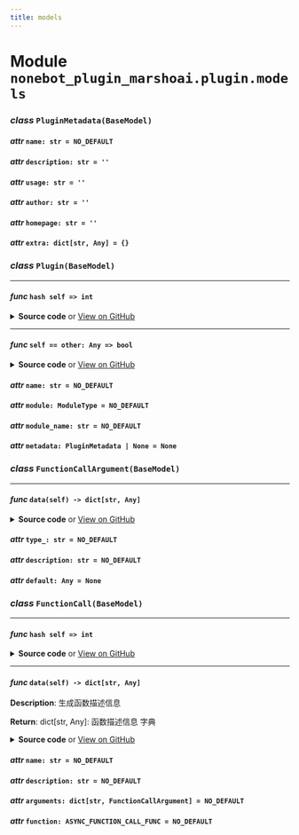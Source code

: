 ```yaml
---
title: models
---
```

# **Module** `nonebot_plugin_marshoai.plugin.models`

### ***class*** `PluginMetadata(BaseModel)`
#### ***attr*** `name: str = NO_DEFAULT`

#### ***attr*** `description: str = ''`

#### ***attr*** `usage: str = ''`

#### ***attr*** `author: str = ''`

#### ***attr*** `homepage: str = ''`

#### ***attr*** `extra: dict[str, Any] = {}`

### ***class*** `Plugin(BaseModel)`
---
#### ***func*** `hash self => int`


<details>
<summary> <b>Source code</b> or <a href='https://github.com/LiteyukiStudio/nonebot-plugin-marshoai/tree/main/nonebot_plugin_marshoai/plugin/models.py#L67' target='_blank'>View on GitHub</a></summary>

```python
def __hash__(self) -> int:
    return hash(self.name)
```
</details>

---
#### ***func*** `self == other: Any => bool`


<details>
<summary> <b>Source code</b> or <a href='https://github.com/LiteyukiStudio/nonebot-plugin-marshoai/tree/main/nonebot_plugin_marshoai/plugin/models.py#L70' target='_blank'>View on GitHub</a></summary>

```python
def __eq__(self, other: Any) -> bool:
    return self.name == other.name
```
</details>

#### ***attr*** `name: str = NO_DEFAULT`

#### ***attr*** `module: ModuleType = NO_DEFAULT`

#### ***attr*** `module_name: str = NO_DEFAULT`

#### ***attr*** `metadata: PluginMetadata | None = None`

### ***class*** `FunctionCallArgument(BaseModel)`
---
#### ***func*** `data(self) -> dict[str, Any]`


<details>
<summary> <b>Source code</b> or <a href='https://github.com/LiteyukiStudio/nonebot-plugin-marshoai/tree/main/nonebot_plugin_marshoai/plugin/models.py#L95' target='_blank'>View on GitHub</a></summary>

```python
def data(self) -> dict[str, Any]:
    return {'type': self.type_, 'description': self.description}
```
</details>

#### ***attr*** `type_: str = NO_DEFAULT`

#### ***attr*** `description: str = NO_DEFAULT`

#### ***attr*** `default: Any = None`

### ***class*** `FunctionCall(BaseModel)`
---
#### ***func*** `hash self => int`


<details>
<summary> <b>Source code</b> or <a href='https://github.com/LiteyukiStudio/nonebot-plugin-marshoai/tree/main/nonebot_plugin_marshoai/plugin/models.py#L123' target='_blank'>View on GitHub</a></summary>

```python
def __hash__(self) -> int:
    return hash(self.name)
```
</details>

---
#### ***func*** `data(self) -> dict[str, Any]`

**Description**: 生成函数描述信息


**Return**: dict[str, Any]: 函数描述信息 字典


<details>
<summary> <b>Source code</b> or <a href='https://github.com/LiteyukiStudio/nonebot-plugin-marshoai/tree/main/nonebot_plugin_marshoai/plugin/models.py#L126' target='_blank'>View on GitHub</a></summary>

```python
def data(self) -> dict[str, Any]:
    return {'type': 'function', 'function': {'name': self.name, 'description': self.description, 'parameters': {'type': 'object', 'properties': {k: v.data() for k, v in self.arguments.items()}}, 'required': [k for k, v in self.arguments.items() if v.default is None]}}
```
</details>

#### ***attr*** `name: str = NO_DEFAULT`

#### ***attr*** `description: str = NO_DEFAULT`

#### ***attr*** `arguments: dict[str, FunctionCallArgument] = NO_DEFAULT`

#### ***attr*** `function: ASYNC_FUNCTION_CALL_FUNC = NO_DEFAULT`

